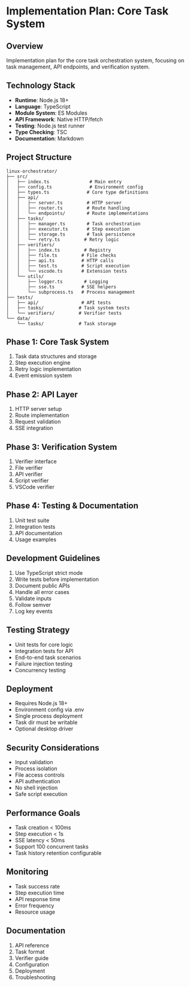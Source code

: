 # Implementation Plan: Core Task System

## Overview
Implementation plan for the core task orchestration system, focusing on task management, API endpoints, and verification system.

## Technology Stack
- **Runtime**: Node.js 18+
- **Language**: TypeScript
- **Module System**: ES Modules
- **API Framework**: Native HTTP/fetch
- **Testing**: Node.js test runner
- **Type Checking**: TSC
- **Documentation**: Markdown

## Project Structure
```
linux-orchestrator/
├── src/
│   ├── index.ts               # Main entry
│   ├── config.ts              # Environment config
│   ├── types.ts              # Core type definitions
│   ├── api/
│   │   ├── server.ts         # HTTP server
│   │   ├── router.ts         # Route handling
│   │   └── endpoints/        # Route implementations
│   ├── tasks/
│   │   ├── manager.ts        # Task orchestration
│   │   ├── executor.ts       # Step execution
│   │   ├── storage.ts        # Task persistence
│   │   └── retry.ts         # Retry logic
│   ├── verifiers/
│   │   ├── index.ts         # Registry
│   │   ├── file.ts         # File checks
│   │   ├── api.ts          # HTTP calls
│   │   ├── test.ts         # Script execution
│   │   └── vscode.ts       # Extension tests
│   └── utils/
│       ├── logger.ts        # Logging
│       ├── sse.ts          # SSE helpers
│       └── subprocess.ts   # Process management
├── tests/
│   ├── api/                # API tests
│   ├── tasks/             # Task system tests
│   └── verifiers/         # Verifier tests
└── data/
    └── tasks/             # Task storage
```

## Phase 1: Core Task System
1. Task data structures and storage
2. Step execution engine
3. Retry logic implementation
4. Event emission system

## Phase 2: API Layer
1. HTTP server setup
2. Route implementation
3. Request validation
4. SSE integration

## Phase 3: Verification System
1. Verifier interface
2. File verifier
3. API verifier
4. Script verifier
5. VSCode verifier

## Phase 4: Testing & Documentation
1. Unit test suite
2. Integration tests
3. API documentation
4. Usage examples

## Development Guidelines
1. Use TypeScript strict mode
2. Write tests before implementation
3. Document public APIs
4. Handle all error cases
5. Validate inputs
6. Follow semver
7. Log key events

## Testing Strategy
- Unit tests for core logic
- Integration tests for API
- End-to-end task scenarios
- Failure injection testing
- Concurrency testing

## Deployment
- Requires Node.js 18+
- Environment config via .env
- Single process deployment
- Task dir must be writable
- Optional desktop driver

## Security Considerations
- Input validation
- Process isolation
- File access controls
- API authentication
- No shell injection
- Safe script execution

## Performance Goals
- Task creation < 100ms
- Step execution < 1s
- SSE latency < 50ms
- Support 100 concurrent tasks
- Task history retention configurable

## Monitoring
- Task success rate
- Step execution time
- API response time
- Error frequency
- Resource usage

## Documentation
1. API reference
2. Task format
3. Verifier guide
4. Configuration
5. Deployment
6. Troubleshooting